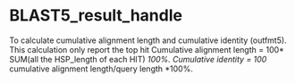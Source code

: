 # BLAST5_result_handle
To calculate cumulative alignment length and cumulative identity (outfmt5).
This calculation only report the top hit
Cumulative alignment length = 100* SUM(all the HSP_length of each HIT) *100%.
Cumulative identity = 100* cumulative alignment length/query length *100%.
